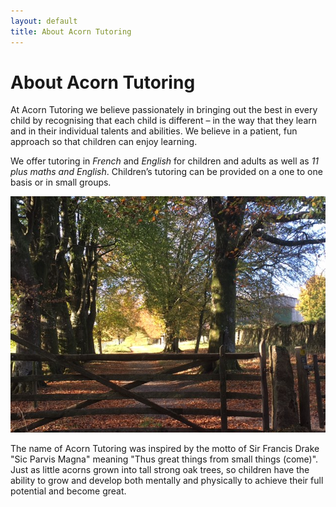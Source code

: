 ```yaml
---
layout: default
title: About Acorn Tutoring
---
```

# About Acorn Tutoring

At Acorn Tutoring we believe passionately in bringing out the best in every child by 
recognising that each child is different – in the way that they learn and
in their individual talents and abilities. We believe in a patient, fun approach
so that children can enjoy learning.

We offer tutoring in *French* and *English* for children and adults as well as *11
plus maths and English*. Children’s tutoring can be provided on a one to one
basis or in small groups.

!["Oak Tree"](/assets/gate_tree.jpg)

<div class = "box">
The name of Acorn Tutoring was inspired by the motto of Sir Francis Drake "Sic
Parvis Magna" meaning "Thus great things from small things (come)". Just as
little acorns grown into tall strong oak trees, so children have the ability to
grow and develop both mentally and physically to achieve their full potential
and become great.
</div>